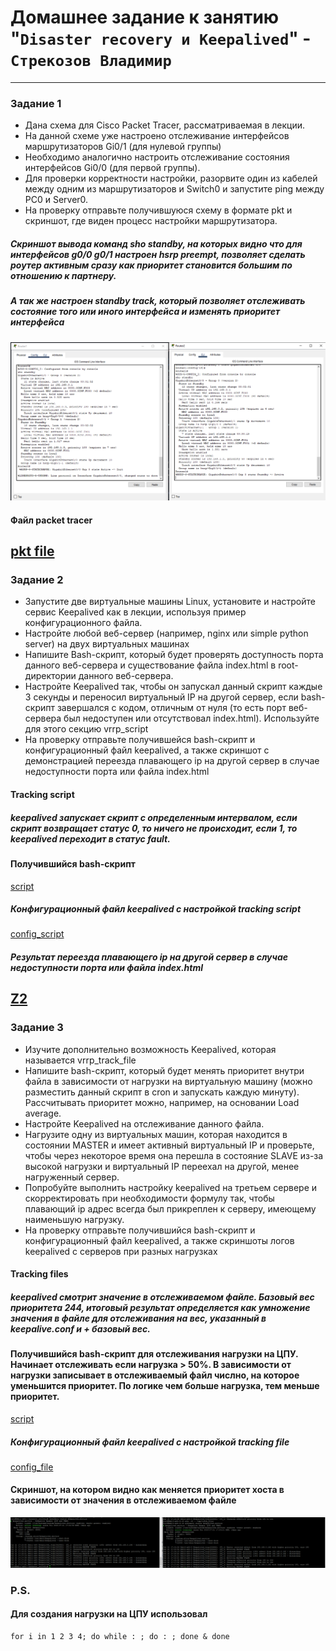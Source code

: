 # Домашнее задание к занятию "`Disaster recovery и Keepalived`" - `Стрекозов Владимир`
---

### Задание 1
* Дана схема для Cisco Packet Tracer, рассматриваемая в лекции.
* На данной схеме уже настроено отслеживание интерфейсов маршрутизаторов Gi0/1 (для нулевой группы)
* Необходимо аналогично настроить отслеживание состояния интерфейсов Gi0/0 (для первой группы).
* Для проверки корректности настройки, разорвите один из кабелей между одним из маршрутизаторов и Switch0 и запустите ping между PC0 и Server0.
* На проверку отправьте получившуюся схему в формате pkt и скриншот, где виден процесс настройки маршрутизатора.

##### Скриншот вывода команд sho standby, на которых видно что для интерфейсов g0/0 g0/1 настроен hsrp preempt, позволяет сделать роутер активным сразу как приоритет становится большим по отношению к партнеру.
##### А так же настроен  standby track, который позволяет отслеживать состояние того или иного интерфейса и изменять приоритет интерфейса
![Z1](https://github.com/Svalker1989/Disaster_recovery/blob/main/Z1.PNG)
#### Файл packet tracer
[pkt file](https://github.com/Svalker1989/Disaster_recovery/blob/main/hsrp_advanced_Z1.pkt)
---

### Задание 2
* Запустите две виртуальные машины Linux, установите и настройте сервис Keepalived как в лекции, используя пример конфигурационного файла.
* Настройте любой веб-сервер (например, nginx или simple python server) на двух виртуальных машинах
* Напишите Bash-скрипт, который будет проверять доступность порта данного веб-сервера и существование файла index.html в root-директории данного веб-сервера.
* Настройте Keepalived так, чтобы он запускал данный скрипт каждые 3 секунды и переносил виртуальный IP на другой сервер, если bash-скрипт завершался с кодом, отличным от нуля (то есть порт веб-сервера был недоступен или отсутствовал index.html). Используйте для этого секцию vrrp_script
* На проверку отправьте получившейся bash-скрипт и конфигурационный файл keepalived, а также скриншот с демонстрацией переезда плавающего ip на другой сервер в случае недоступности порта или файла index.html

#### Tracking script
##### keepalived запускает скрипт с определенным интервалом, если скрипт возвращает статус 0, то ничего не происходит, если 1, то keepalived переходит в статус fault.
#### Получившийся bash-скрипт
[script](https://github.com/Svalker1989/Disaster_recovery/blob/main/nginx_recovery.sh)
##### Конфигурационный файл keepalived с настройкой tracking script
[config_script](https://github.com/Svalker1989/Disaster_recovery/blob/main/keepalived.conf)
##### Результат переезда плавающего ip на другой сервер в случае недоступности порта или файла index.html
[Z2](https://github.com/Svalker1989/Disaster_recovery/blob/main/Z2.PNG)
---

### Задание 3
* Изучите дополнительно возможность Keepalived, которая называется vrrp_track_file
* Напишите bash-скрипт, который будет менять приоритет внутри файла в зависимости от нагрузки на виртуальную машину (можно разместить данный скрипт в cron и запускать каждую минуту). Рассчитывать приоритет можно, например, на основании Load average.
* Настройте Keepalived на отслеживание данного файла.
* Нагрузите одну из виртуальных машин, которая находится в состоянии MASTER и имеет активный виртуальный IP и проверьте, чтобы через некоторое время она перешла в состояние SLAVE из-за высокой нагрузки и виртуальный IP переехал на другой, менее нагруженный сервер.
* Попробуйте выполнить настройку keepalived на третьем сервере и скорректировать при необходимости формулу так, чтобы плавающий ip адрес всегда был прикреплен к серверу, имеющему наименьшую нагрузку.
* На проверку отправьте получившийся bash-скрипт и конфигурационный файл keepalived, а также скриншоты логов keepalived с серверов при разных нагрузках

#### Tracking files
##### keepalived смотрит значение в отслеживаемом файле. Базовый вес приоритета 244, итоговый результат определяется как умножение значения в файле для отслеживания на вес, указанный в keepalive.conf и + базовый вес.
#### Получившийся bash-скрипт для отслеживания нагрузки на ЦПУ. Начинает отслеживать если нагрузка > 50%. В зависимости от нагрузки записывает в отслеживаемый файл числно, на которое уменьшится приоритет. По логике чем больше нагрузка, тем меньше приоритет.
[script](https://github.com/Svalker1989/Disaster_recovery/blob/main/track_script.sh)
##### Конфигурационный файл keepalived с настройкой tracking file
[config_file](https://github.com/Svalker1989/Disaster_recovery/blob/main/keepalived_track_file.conf)
#### Скриншот, на котором видно как меняется приоритет хоста в зависимости от значения в отслеживаемом файле
![Z3](https://github.com/Svalker1989/Disaster_recovery/blob/main/Z3.PNG)

### P.S.
#### Для создания нагрузки на ЦПУ использовал 
```
for i in 1 2 3 4; do while : ; do : ; done & done
```
